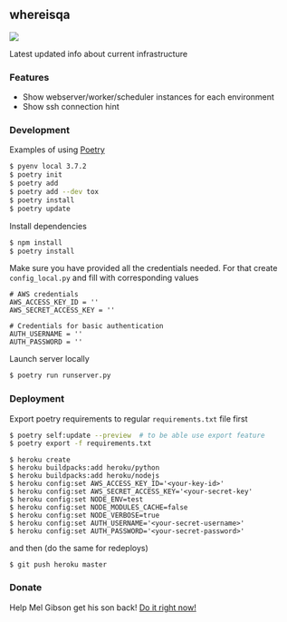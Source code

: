 ## whereisqa

[![](https://img.shields.io/travis/bmwant/whereisqa.svg)](https://travis-ci.org/bmwant/whereisqa)


Latest updated info about current infrastructure


### Features

* Show webserver/worker/scheduler instances for each environment
* Show ssh connection hint

### Development

Examples of using [Poetry](https://poetry.eustace.io/)

```bash
$ pyenv local 3.7.2
$ poetry init
$ poetry add
$ poetry add --dev tox
$ poetry install
$ poetry update
```

Install dependencies

```bash
$ npm install
$ poetry install
```

Make sure you have provided all the credentials needed. For that create 
`config_local.py` and fill with corresponding values

```text
# AWS credentials
AWS_ACCESS_KEY_ID = ''
AWS_SECRET_ACCESS_KEY = ''

# Credentials for basic authentication
AUTH_USERNAME = ''
AUTH_PASSWORD = ''
```

Launch server locally

```bash
$ poetry run runserver.py
```

### Deployment

Export poetry requirements to regular `requirements.txt` file first
 
```bash
$ poetry self:update --preview  # to be able use export feature
$ poetry export -f requirements.txt
```

```
$ heroku create
$ heroku buildpacks:add heroku/python
$ heroku buildpacks:add heroku/nodejs
$ heroku config:set AWS_ACCESS_KEY_ID='<your-key-id>'
$ heroku config:set AWS_SECRET_ACCESS_KEY='<your-secret-key'
$ heroku config:set NODE_ENV=test
$ heroku config:set NODE_MODULES_CACHE=false
$ heroku config:set NODE_VERBOSE=true
$ heroku config:set AUTH_USERNAME='<your-secret-username>'
$ heroku config:set AUTH_PASSWORD='<your-secret-password>'
```

and then (do the same for redeploys)

```
$ git push heroku master
```

### Donate

Help Mel Gibson get his son back! [Do it right now!](https://gimmebackmyson.herokuapp.com/)
